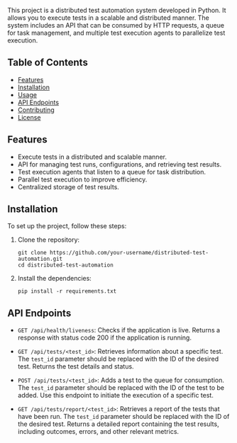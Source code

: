 This project is a distributed test automation system developed in Python. It allows you to execute tests in a scalable and distributed manner. The system includes an API that can be consumed by HTTP requests, a queue for task management, and multiple test execution agents to parallelize test execution.

## Table of Contents

- [Features](#features)
- [Installation](#installation)
- [Usage](#usage)
- [API Endpoints](#api-endpoints)
- [Contributing](#contributing)
- [License](#license)

## Features

- Execute tests in a distributed and scalable manner.
- API for managing test runs, configurations, and retrieving test results.
- Test execution agents that listen to a queue for task distribution.
- Parallel test execution to improve efficiency.
- Centralized storage of test results.

## Installation

To set up the project, follow these steps:

1. Clone the repository:

   ```shell
   git clone https://github.com/your-username/distributed-test-automation.git
   cd distributed-test-automation
1. Install the dependencies:

   ```shell
   pip install -r requirements.txt
## API Endpoints
- `GET /api/health/liveness`: Checks if the application is live. Returns a response with status code 200 if the application is running.

- `GET /api/tests/<test_id>`: Retrieves information about a specific test. The `test_id` parameter should be replaced with the ID of the desired test. Returns the test details and status.

- `POST /api/tests/<test_id>`: Adds a test to the queue for consumption. The `test_id` parameter should be replaced with the ID of the test to be added. Use this endpoint to initiate the execution of a specific test.

- `GET /api/tests/report/<test_id>`: Retrieves a report of the tests that have been run. The `test_id` parameter should be replaced with the ID of the desired test. Returns a detailed report containing the test results, including outcomes, errors, and other relevant metrics.
